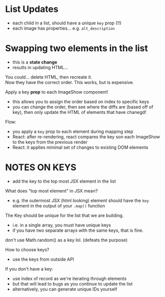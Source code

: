 # List Updates

- each child in a list, should have a unique `key` prop (!!)
- each image has properties... e.g. `alt_description`

# Swapping two elements in the list

- this is a **state change**
- results in updating HTML...

You could... delete HTML, then recreate it.  
Now they have the correct order.
This works, but is expensive.

Apply a key **prop** to each ImageShow component!

- this allows you to assign the order based on index to specific keys
- you can change the order, then see where the diffs are (based off of key), then only update the HTML of elements that have chanegd!

Flow:

- you apply a `key` prop to each element during mapping step
- React: after re-rendering, react compares the key son each ImageShow to the keys from the previous render
- React: it applies minimal set of changes to existing DOM elements

# NOTES ON KEYS

- add the key to the top most JSX element in the list

What does "top most element" in JSX mean?

- e.g. the outermost JSX (html looking) element should have the `key` element in the output of your `.map()` function

The Key should be unique for the list that we are building.

- i.e. in a single array, you must have unique keys
- if you have two separate arrays with the same keys, that is fine.

don't use Math.random() as a key lol. (defeats the purpose)

How to choose keys?

- use the keys from outside API

If you don't have a key:

- use index of record as we're iterating through elements
- but that will lead to bugs as you continue to update the list
- alternatively, you can generate unique IDs yourself
